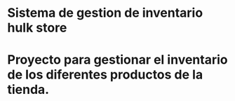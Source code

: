 # Sistema de gestion de inventario hulk store

# Proyecto para gestionar el inventario de los diferentes productos de la tienda.